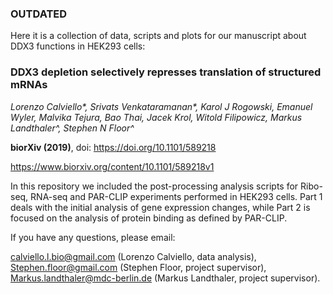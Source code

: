 
### OUTDATED ###

Here it is a collection of data, scripts and plots for our manuscript about DDX3 functions in HEK293 cells:

### DDX3 depletion selectively represses translation of structured mRNAs ###

*Lorenzo Calviello\*, Srivats Venkataramanan\*, Karol J Rogowski, Emanuel Wyler, Malvika Tejura, Bao Thai, Jacek Krol, Witold Filipowicz, Markus Landthaler^, Stephen N Floor^*

**biorXiv (2019)**, doi: https://doi.org/10.1101/589218

https://www.biorxiv.org/content/10.1101/589218v1


In this repository we included the post-processing analysis scripts for Ribo-seq, RNA-seq and PAR-CLIP experiments performed in HEK293 cells.
Part 1 deals with the initial analysis of gene expression changes, while Part 2 is focused on the analysis of protein binding as defined by PAR-CLIP.

If you have any questions, please email:

calviello.l.bio@gmail.com (Lorenzo Calviello, data analysis),
Stephen.floor@gmail.com (Stephen Floor, project supervisor),
Markus.landthaler@mdc-berlin.de (Markus Landthaler, project supervisor).

